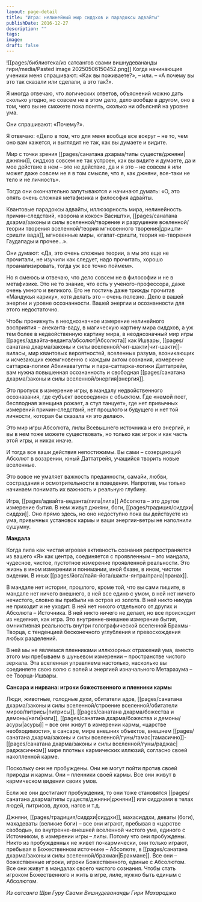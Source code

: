 ```yaml
---
layout: page-detail
title: "Игра: нелинейный мир сиддхов и парадоксы адвайты"
publishDate: 2016-12-27
description: ""
tags: 
image: 
draft: false
---
```

![[pages/библиотека/из сатсангов свами вишнудевананды гири/media/Pasted image 20250506150452.png]]
Когда начинающие ученики меня спрашивают: «Как вы поживаете?», – или. – «А почему вы это так сказали или сделали, а это так?».

Я иногда отвечаю, что логических ответов, объяснений можно дать сколько угодно, но совсем не в этом дело, дело вообще в другом, оно в том, чего вы не сможете пока понять, сколько ни объясняй на уровне ума.

Они спрашивают: «Почему?».

Я отвечаю: «Дело в том, что для меня вообще все вокруг – не то, чем оно вам кажется, и выглядит не так, как вы думаете и видите.

Мир с точки зрения [[pages/санатана дхарма/типы существ/джняни|джняни]], сиддхов совсем не так устроен, как вы видите и думаете, да и мое действие в нем – это не действие, да и я это – не совсем я или может даже совсем не я в том смысле, что я, как джняни, все-таки не тело и не личность».

Тогда они окончательно запутываются и начинают думать: «О, это опять очень сложная метафизика и философия адвайты.

Квантовые парадоксы адвайты, иллюзорность мира, нелинейность причин-следствий, «ворона и кокос» Васиштхи, [[pages/санатана дхарма/законы и силы вселенной/творение и разрушение вселенной/теории творения вселенной/теория мгновенного творения|дришти-сришти вада]], мгновенные миры, югапат-сришти, теория не-творения Гаудапады и прочее...».

Они думают: «Да, это очень сложные теории, а мы это еще не прочитали, не изучили как следует, надо прочитать, хорошо проанализировать, тогда уж все точно поймем».

Но я смеюсь и отвечаю, что дело совсем не в философии и не в метафизике. Это не то знание, что есть у ученого-профессора, даже очень умного и великого. Его не постичь даже трижды прочитав «Мандукья карику», хотя делать это – очень полезно. Дело в вашей энергии и уровне осознанности. Вашей энергии и осознанности для этого недостаточно.

Чтобы проникнуть в неоднозначное измерение нелинейного восприятия – анеканта-ваду, в магическую картину мира сиддхов, а уж тем более в недвойственную картину мира, в неоднозначный мир игры [[pages/адвайта-веданта/абсолют|Абсолюта]] как Ишвары, [[pages/санатана дхарма/законы и силы вселенной/чит-шакти|чит-шакти]]-виласы, мир квантовых вероятностей, вселенных разума, возникающих и исчезающих ежемгновенно с каждым актом сознания, измерение саттарка-логики Абхинавагупты и пара-саттарка-логики Даттатрейи, вам нужна повышенная осознанность и свободная [[pages/санатана дхарма/законы и силы вселенной/энергия|энергия]].

Это пропуск в измерение игры, в мандалу недвойственного осознавания, где субъект воссоединен с объектом. Где «немой поет, бесплодная женщина рожает, а стул танцует», где нет привычных измерений причин-следствий, нет прошлого и будущего и нет той личности, которая бы сказала «я это делаю».

Это мир игры Абсолюта, лилы Всевышнего источника и его энергий, и вы в нем тоже можете существовать, но только как игрок и как часть этой игры, и никак иначе.

И тогда все ваши действия непостижимы. Вы сами – созерцающий Абсолют в воззрении, юный Даттатрейя, учащийся творить новые вселенные.

Это вовсе не умаляет важность преданности, самайи, любви, сострадания и осмотрительности в поведении. Напротив, мы только начинаем понимать их важность и реальную глубину.

Игра, [[pages/адвайта-веданта/лила|лила]] Абсолюта – это другое измерение бытия. В нем живут джняни, боги, [[pages/традиция/сиддхи|сиддхи]]. Оно прямо здесь, но оно недоступно пока вы действуете из ума, привычных установок кармы и ваши энергии-ветры не наполнили сушумну.

**Мандала**

Когда лила как чистая игровая активность сознания распространяется из вашего «Я» как центра, соединяется с проявленным – это мандала, чудесное, чистое, пустотное измерение проявленной реальности. Это жизнь в ином измерении и понимании, иной бхаве, в ином, чистом видении. В иных [[pages/йога/лайя-йога/шакти-янтра/прана|пранах]]. 

В мандале нет истории, прошлого, кроме той, что вы сами пишите, в мандале нет ничего внешнего, в ней все едино с умом, в ней нет ничего нечистого, словно вы прибыли на остров из золота. В ней никто никуда не приходит и не уходит. В ней нет никого отдельного от других и Абсолюта – Источника. В ней никто ничего не делает, но все происходит из недеяния, как игра. Это внутренне-внешнее измерение бытия, омниктивная реальность внутри голографической вселенной Брахмы-Творца, с тенденцией бесконечного углубления и превосхождения любых разделений.

В ней мы не являемся пленниками иллюзорных отражений ума, вместо этого мы пребываем в шуньевом измерении – пространстве чистого зеркала. Эта вселенная управляема настолько, насколько вы соединяете свою волю с волей и энергией изначального Метаразума – ее Творца-Ишвары.

**Сансара и нирвана: игроки божественного и пленники кармы**

Люди, животные, голодные духи, обитатели адов, [[pages/санатана дхарма/законы и силы вселенной/строение вселенной/обитатели миров/питрисы|питрисы]], [[pages/санатана дхарма/божества и демоны/наги|наги]], [[pages/санатана дхарма/божества и демоны/асуры|асуры]] – все они живут в измерении кармы, «царстве необходимости», в сансаре, мире внешних объектов, внешнем [[pages/санатана дхарма/законы и силы вселенной/гуны/тамас|тамасично]]-[[pages/санатана дхарма/законы и силы вселенной/гуны/раджас|раджасичном]] мире плотных кармических иллюзий, согласно своей накопленной карме.

Поскольку они не пробуждены. Они не могут пойти против своей природы и кармы. Они – пленники своей кармы. Все они живут в кармическом видении своих умов.

Если же они достигают пробуждения, то они тоже становятся [[pages/санатана дхарма/типы существ/джняни|джняни]] или сиддхами в телах людей, питрисов, духов, нагов и т.д.

Джняни, [[pages/традиция/сиддхи|сиддхи]], махасиддхи, деваты (боги), махадеваты (великие боги) – все они играют, пребывая в «царстве свободы», во внутренне-внешней вселенной чистого ума, единого с Источником, в измерении игры – лилы. Потому что они пробуждены. Никто из пробужденных не живет по-кармически, они только играют, пребывая в Божественном источнике – Абсолюте, в [[pages/санатана дхарма/законы и силы вселенной/брахман|Брахмане]]. Все они – божественные игроки, игроки Божественного, единые с Абсолютом. Все они живут в мандалах своего чистого сознания. Чтобы стать игроком Божественного и жить в игре, лиле, нужно быть единым с Абсолютом. 

*Из сатсанга Шри Гуру Свами Вишнудевананды Гири Махараджа*

